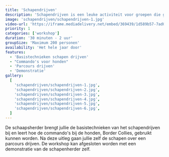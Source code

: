 ```yaml
---
title: 'Schapendrijven'
description: 'Schapendrijven is een leuke activiteit voor groepen die graag willen genieten van de natuur en de schoonheid van de omgeving.'
image: 'schapendrijven/schapendrijven-1.jpg'
video-url: 'https://iframe.mediadelivery.net/embed/369439/1d589b57-7ad0-4484-88be-1d9c3c3c26c6'
priority: 1
categories: ['workshop']
duration: '30 minuten - 2 uur'
groupSize: 'Maximum 200 personen'
availability: 'Het hele jaar door'
features:
  - 'Basistechnieken schapen drijven'
  - "Commando's voor honden"
  - 'Parcours drijven'
  - 'Demonstratie'
gallery:
  [
    'schapendrijven/schapendrijven-1.jpg',
    'schapendrijven/schapendrijven-2.jpg',
    'schapendrijven/schapendrijven-3.jpg',
    'schapendrijven/schapendrijven-4.jpg',
    'schapendrijven/schapendrijven-5.jpg',
    'schapendrijven/schapendrijven-6.jpg',
  ]
---
```


De schaapsherder brengt jullie de basistechnieken van het schapendrijven bij en leert hoe de commando's bij de honden, Border Collies, gebruikt kunnen worden. Na deze uitleg gaan jullie zelf de schapen over een parcours drijven. De workshop kan afgesloten worden met een demonstratie van de schapenherder zelf.
